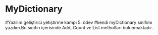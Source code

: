 # MyDictionary
#Yazılım  geliştirici yetiştirme kampı 5. ödev
#kendi myDictionary sınıfımı yazdım.Bu sınıfın içerisinde Add, Count ve List methotları bulunmaktadır.
